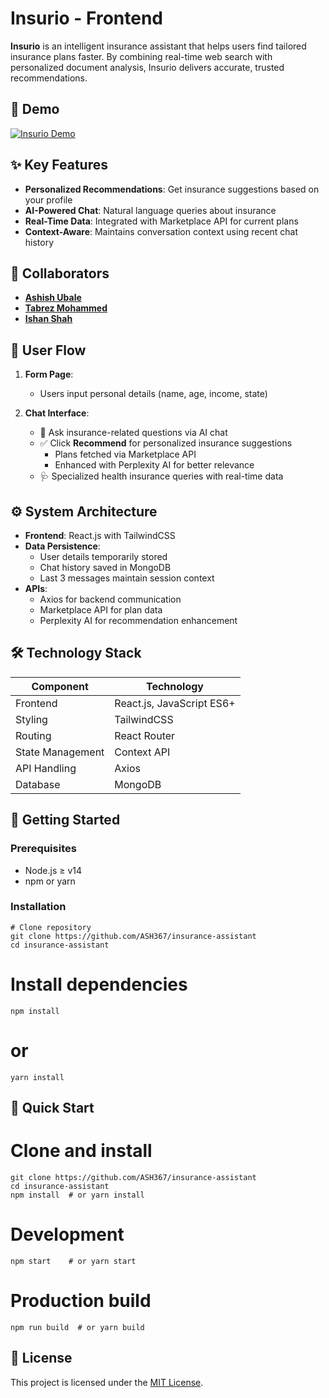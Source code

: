# Insurio - Frontend

**Insurio** is an intelligent insurance assistant that helps users find tailored insurance plans faster. By combining real-time web search with personalized document analysis, Insurio delivers accurate, trusted recommendations.

## 📸 Demo

[![Insurio Demo](https://img.youtube.com/vi/05jEwKGhr0w/0.jpg)](https://youtu.be/05jEwKGhr0w)

## ✨ Key Features

- **Personalized Recommendations**: Get insurance suggestions based on your profile
- **AI-Powered Chat**: Natural language queries about insurance
- **Real-Time Data**: Integrated with Marketplace API for current plans
- **Context-Aware**: Maintains conversation context using recent chat history

## 🤝 Collaborators

- [**Ashish Ubale**](https://github.com/ASH367)
- [**Tabrez Mohammed**](https://github.com/Tabrez10XDev) 
- [**Ishan Shah**](https://github.com/ishanshah001)

## 🚀 User Flow

1. **Form Page**:
   - Users input personal details (name, age, income, state)
   
2. **Chat Interface**:
   - 💬 Ask insurance-related questions via AI chat
   - ✅ Click **Recommend** for personalized insurance suggestions
     - Plans fetched via Marketplace API
     - Enhanced with Perplexity AI for better relevance
   - 🩺 Specialized health insurance queries with real-time data

## ⚙️ System Architecture

- **Frontend**: React.js with TailwindCSS
- **Data Persistence**:
  - User details temporarily stored
  - Chat history saved in MongoDB
  - Last 3 messages maintain session context
- **APIs**:
  - Axios for backend communication
  - Marketplace API for plan data
  - Perplexity AI for recommendation enhancement

## 🛠️ Technology Stack

| Component        | Technology               |
|------------------|--------------------------|
| Frontend         | React.js, JavaScript ES6+|
| Styling          | TailwindCSS              |
| Routing          | React Router             |
| State Management | Context API              |
| API Handling     | Axios                    |
| Database         | MongoDB                  |

## 🏁 Getting Started

### Prerequisites

- Node.js ≥ v14
- npm or yarn

### Installation

```
# Clone repository
git clone https://github.com/ASH367/insurance-assistant
cd insurance-assistant
```

# Install dependencies
```
npm install
```
# or
```
yarn install
```

## 🚀 Quick Start

# Clone and install
```
git clone https://github.com/ASH367/insurance-assistant
cd insurance-assistant
npm install  # or yarn install
```

# Development
```
npm start    # or yarn start
```

# Production build
```
npm run build  # or yarn build
```

## 📄 License

This project is licensed under the [MIT License](LICENSE).

